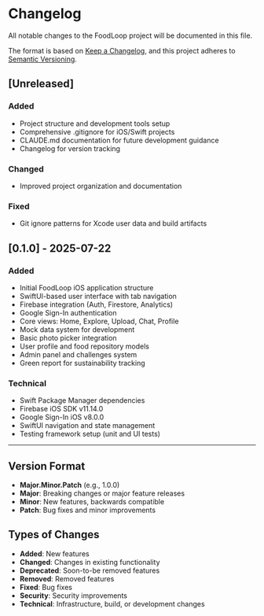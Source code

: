 # Changelog

All notable changes to the FoodLoop project will be documented in this file.

The format is based on [Keep a Changelog](https://keepachangelog.com/en/1.0.0/),
and this project adheres to [Semantic Versioning](https://semver.org/spec/v2.0.0.html).

## [Unreleased]

### Added
- Project structure and development tools setup
- Comprehensive .gitignore for iOS/Swift projects
- CLAUDE.md documentation for future development guidance
- Changelog for version tracking

### Changed
- Improved project organization and documentation

### Fixed
- Git ignore patterns for Xcode user data and build artifacts

## [0.1.0] - 2025-07-22

### Added
- Initial FoodLoop iOS application structure
- SwiftUI-based user interface with tab navigation
- Firebase integration (Auth, Firestore, Analytics)
- Google Sign-In authentication
- Core views: Home, Explore, Upload, Chat, Profile
- Mock data system for development
- Basic photo picker integration
- User profile and food repository models
- Admin panel and challenges system
- Green report for sustainability tracking

### Technical
- Swift Package Manager dependencies
- Firebase iOS SDK v11.14.0
- Google Sign-In iOS v8.0.0
- SwiftUI navigation and state management
- Testing framework setup (unit and UI tests)

---

## Version Format

- **Major.Minor.Patch** (e.g., 1.0.0)
- **Major**: Breaking changes or major feature releases
- **Minor**: New features, backwards compatible
- **Patch**: Bug fixes and minor improvements

## Types of Changes

- **Added**: New features
- **Changed**: Changes in existing functionality
- **Deprecated**: Soon-to-be removed features
- **Removed**: Removed features
- **Fixed**: Bug fixes
- **Security**: Security improvements
- **Technical**: Infrastructure, build, or development changes